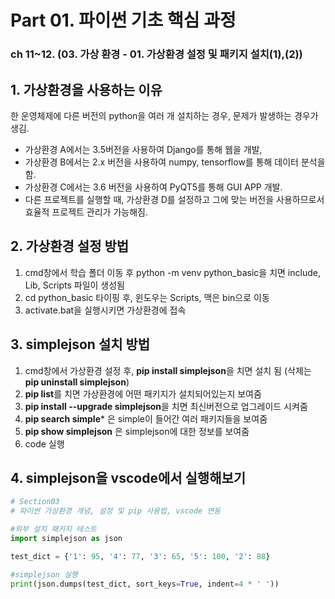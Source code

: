 # Part 01. 파이썬 기초 핵심 과정
### ch 11~12. (03. 가상 환경 - 01. 가상환경 설정 및 패키지 설치(1),(2))

## 1. 가상환경을 사용하는 이유
한 운영체제에 다른 버전의 python을 여러 개 설치하는 경우,  문제가 발생하는 경우가 생김.
- 가상환경 A에서는 3.5버전을 사용하여 Django를 통해 웹을 개발, 
- 가상환경 B에서는 2.x 버전을 사용하여 numpy, tensorflow를 통해 데이터 분석을 함.
- 가상환경 C에서는 3.6 버전을 사용하여 PyQT5를 통해 GUI APP 개발.
- 다른 프로젝트를 실행할 때, 가상환경 D를 설정하고 그에 맞는 버전을 사용하므로서 효율적 프로젝트 관리가 가능해짐.

## 2. 가상환경 설정 방법
1. cmd창에서 학습 폴더 이동 후 python -m venv python_basic을 치면 include, Lib, Scripts 파일이 생성됨
2. cd python_basic 타이핑 후, 윈도우는 Scripts, 맥은 bin으로 이동
3. activate.bat을 실행시키면 가상환경에 접속

## 3. simplejson 설치 방법
1. cmd창에서 가상환경 설정 후,  **pip install simplejson**을 치면 설치 됨 (삭제는 **pip uninstall simplejson**)
2. **pip list**를 치면 가상환경에 어떤 패키지가 설치되어있는지 보여줌
3. **pip install --upgrade simplejson**을 치면 최신버전으로 업그레이드 시켜줌
4. **pip search simple*** 은 simple이 들어간 여러 패키지들을 보여줌
5. **pip show simplejson** 은 simplejson에 대한 정보를 보여줌
6. code  실행

## 4. simplejson을 vscode에서 실행해보기
```python
# Section03
# 파이썬 가상환경 개념, 설정 및 pip 사용법, vscode 연동

#외부 설치 패키지 테스트
import simplejson as json

test_dict = {'1': 95, '4': 77, '3': 65, '5': 100, '2': 88}

#simplejson 실행
print(json.dumps(test_dict, sort_keys=True, indent=4 * ' '))


```



<!--stackedit_data:
eyJoaXN0b3J5IjpbLTEwNjkwMDc3NzZdfQ==
-->